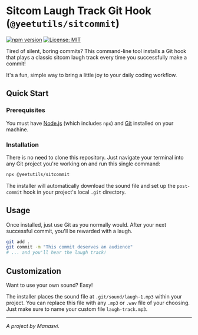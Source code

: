 # Sitcom Laugh Track Git Hook (`@yeetutils/sitcommit`)

[![npm version](https://badge.fury.io/js/%40yeetutils%2Fsitcommit.svg)](https://badge.fury.io/js/%40yeetutils%2Fsitcommit)
[![License: MIT](https://img.shields.io/badge/License-MIT-yellow.svg)](https://opensource.org/licenses/MIT)

Tired of silent, boring commits? This command-line tool installs a Git hook that plays a classic sitcom laugh track every time you successfully make a commit!

It's a fun, simple way to bring a little joy to your daily coding workflow.

## Quick Start

### Prerequisites

You must have [Node.js](https://nodejs.org/) (which includes `npx`) and [Git](https://git-scm.com/) installed on your machine.

### Installation

There is no need to clone this repository. Just navigate your terminal into any Git project you're working on and run this single command:

```bash
npx @yeetutils/sitcommit
````

The installer will automatically download the sound file and set up the `post-commit` hook in your project's local `.git` directory.

## Usage

Once installed, just use Git as you normally would. After your next successful commit, you'll be rewarded with a laugh.

```bash
git add .
git commit -m "This commit deserves an audience"
# ... and you'll hear the laugh track!
```

## Customization

Want to use your own sound? Easy\!

The installer places the sound file at `.git/sound/laugh-1.mp3` within your project. You can replace this file with any `.mp3` or `.wav` file of your choosing. Just make sure to name your custom file `laugh-track.mp3`.

-----

*A project by Manasvi.*
